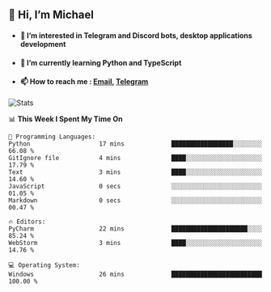 ## 👋 Hi, I’m Michael
- #### 👀 I’m interested in Telegram and Discord bots, desktop applications development
- #### 🌱 I’m currently learning Python and TypeScript
- #### 📫 How to reach me : [Email](mailto:misha@kurapov.ru), [Telegram](https://t.me/mickr7)

![Stats](https://github-readme-stats.vercel.app/api?username=krpff&show_icons=true&theme=github_dark&hide_border=true&hide=issues&count_private=true&layout=compact)


<!--START_SECTION:waka-->
📊 **This Week I Spent My Time On** 

```text
💬 Programming Languages: 
Python                   17 mins             █████████████████░░░░░░░░   66.08 % 
GitIgnore file           4 mins              ████░░░░░░░░░░░░░░░░░░░░░   17.79 % 
Text                     3 mins              ████░░░░░░░░░░░░░░░░░░░░░   14.60 % 
JavaScript               0 secs              ░░░░░░░░░░░░░░░░░░░░░░░░░   01.05 % 
Markdown                 0 secs              ░░░░░░░░░░░░░░░░░░░░░░░░░   00.47 % 

🔥 Editors: 
PyCharm                  22 mins             █████████████████████░░░░   85.24 % 
WebStorm                 3 mins              ████░░░░░░░░░░░░░░░░░░░░░   14.76 % 

💻 Operating System: 
Windows                  26 mins             █████████████████████████   100.00 % 
```


<!--END_SECTION:waka-->

